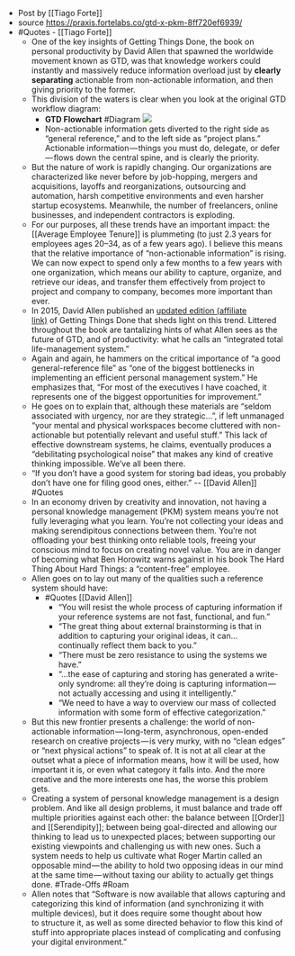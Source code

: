 - Post by [[Tiago Forte]]
- source https://praxis.fortelabs.co/gtd-x-pkm-8ff720ef6939/
- #Quotes - [[Tiago Forte]]
    - One of the key insights of Getting Things Done, the book on personal productivity by David Allen that spawned the worldwide movement known as GTD, was that knowledge workers could instantly and massively reduce information overload just by **clearly separating** actionable from non-actionable information, and then giving priority to the former.
    - This division of the waters is clear when you look at the original GTD workflow diagram:
        - **GTD Flowchart** #Diagram  ![](https://i1.wp.com/cdn-images-1.medium.com/max/800/1*m_NoQzueT3sJRyFBrtz3sg.png?w=1080&ssl=1)
        - Non-actionable information gets diverted to the right side as “general reference,” and to the left side as “project plans.” Actionable information — things you must do, delegate, or defer — flows down the central spine, and is clearly the priority.
    - But the nature of work is rapidly changing. Our organizations are characterized like never before by job-hopping, mergers and acquisitions, layoffs and reorganizations, outsourcing and automation, harsh competitive environments and even harsher startup ecosystems. Meanwhile, the number of freelancers, online businesses, and independent contractors is exploding.
    - For our purposes, all these trends have an important impact: the [[Average Employee Tenure]] is plummeting (to just 2.3 years for employees ages 20–34, as of a few years ago). I believe this means that the relative importance of “non-actionable information” is rising. We can now expect to spend only a few months to a few years with one organization, which means our ability to capture, organize, and retrieve our ideas, and transfer them effectively from project to project and company to company, becomes more important than ever.
    - In 2015, David Allen published an [updated edition (affiliate link)](https://www.amazon.com/dp/B00KWG9M2E/ref=as_li_ss_tl?_encoding=UTF8&btkr=1&linkCode=ll1&tag=fortelabs07-20&linkId=0ed3b8962b0204141b76718a44889651&language=en_US) of Getting Things Done that sheds light on this trend. Littered throughout the book are tantalizing hints of what Allen sees as the future of GTD, and of productivity: what he calls an “integrated total life-management system.”
    - Again and again, he hammers on the critical importance of “a good general-reference file” as “one of the biggest bottlenecks in implementing an efficient personal management system.” He emphasizes that, “For most of the executives I have coached, it represents one of the biggest opportunities for improvement.”
    - He goes on to explain that, although these materials are “seldom associated with urgency, nor are they strategic…”, if left unmanaged “your mental and physical workspaces become cluttered with non-actionable but potentially relevant and useful stuff.” This lack of effective downstream systems, he claims, eventually produces a “debilitating psychological noise” that makes any kind of creative thinking impossible. We’ve all been there.
    - “If you don’t have a good system for storing bad ideas, you probably don’t have one for filing good ones, either.” -- [[David Allen]] #Quotes
    - In an economy driven by creativity and innovation, not having a personal knowledge management (PKM) system means you’re not fully leveraging what you learn. You’re not collecting your ideas and making serendipitous connections between them. You’re not offloading your best thinking onto reliable tools, freeing your conscious mind to focus on creating novel value. You are in danger of becoming what Ben Horowitz warns against in his book The Hard Thing About Hard Things: a “content-free” employee.
    - Allen goes on to lay out many of the qualities such a reference system should have:
        - #Quotes [[David Allen]]
            - “You will resist the whole process of capturing information if your reference systems are not fast, functional, and fun.”
            - “The great thing about external brainstorming is that in addition to capturing your original ideas, it can…continually reflect them back to you.”
            - “There must be zero resistance to using the systems we have.”
            - “…the ease of capturing and storing has generated a write-only syndrome: all they’re doing is capturing information — not actually accessing and using it intelligently.”
            - “We need to have a way to overview our mass of collected information with some form of effective categorization.”
    - But this new frontier presents a challenge: the world of non-actionable information — long-term, asynchronous, open-ended research on creative projects — is very murky, with no “clean edges” or “next physical actions” to speak of. It is not at all clear at the outset what a piece of information means, how it will be used, how important it is, or even what category it falls into. And the more creative and the more interests one has, the worse this problem gets.
    - Creating a system of personal knowledge management is a design problem. And like all design problems, it must balance and trade off multiple priorities against each other: the balance between [[Order]] and [[Serendipity]]; between being goal-directed and allowing our thinking to lead us to unexpected places; between supporting our existing viewpoints and challenging us with new ones. Such a system needs to help us cultivate what Roger Martin called an opposable mind — the ability to hold two opposing ideas in our mind at the same time — without taxing our ability to actually get things done. #Trade-Offs #Roam
    - Allen notes that “Software is now available that allows capturing and categorizing this kind of information (and synchronizing it with multiple devices), but it does require some thought about how to structure it, as well as some directed behavior to flow this kind of stuff into appropriate places instead of complicating and confusing your digital environment.”

